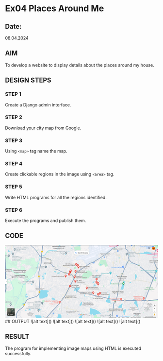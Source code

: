 # Ex04 Places Around Me
## Date: 
08.04.2024
## AIM
To develop a website to display details about the places around my house.

## DESIGN STEPS

### STEP 1
Create a Django admin interface.

### STEP 2
Download your city map from Google.

### STEP 3
Using ```<map>``` tag name the map.

### STEP 4
Create clickable regions in the image using ```<area>``` tag.

### STEP 5
Write HTML programs for all the regions identified.

### STEP 6
Execute the programs and publish them.

## CODE
<!DOCTYPE html>
<html lang="en">
<head>
     <meta charset="UTF-8">
    <meta name="viewport" content="width=device-width, initial-scale=1.0">
    <title>School</title>
</head>
<script>
    function coord(event) {
        let x = event.clientX;
        let y = event.clientY;
        document.getElementById("txt1").value=x;
        document.getElementById("txt2").value=y;
 }
</script>
<body>
    <img src="map.png" usemap="#image-map">

<map name="image-map">
    <area target="" alt="Narayana E Techno School" title="Narayana E Techno School" href="https://www.narayanaschools.in/chennai/pallavaram" coords="1112,628,1244,712" shape="rect">
    <area target="" alt="Sri Chaitanya Techno School" title="Sri Chaitanya Techno School" href="https://srichaitanyaschool.net/" coords="1115,582,975,630" shape="rect">
    <area target="" alt="Arul Jothy Public School" title="Arul Jothy Public School" href="http://aruljothypublicschool.com/" coords="1195,625,1315,596" shape="rect">
    <area target="" alt="Vels Vidyashram University Campus" title="Vels Vidyashram University Campus" href="https://velsvidyashram.ac.in/pallavaram/" coords="1022,527,1185,569" shape="rect">
</map><br>
</body>
</html>
## OUTPUT
![alt text](<Output 1.png>)
![alt text](<Output 2.png>)
![alt text](<Output 3.png>)
![alt text](<Output 4.png>)
![alt text](<Output 5.png>)

## RESULT
The program for implementing image maps using HTML is executed successfully.
